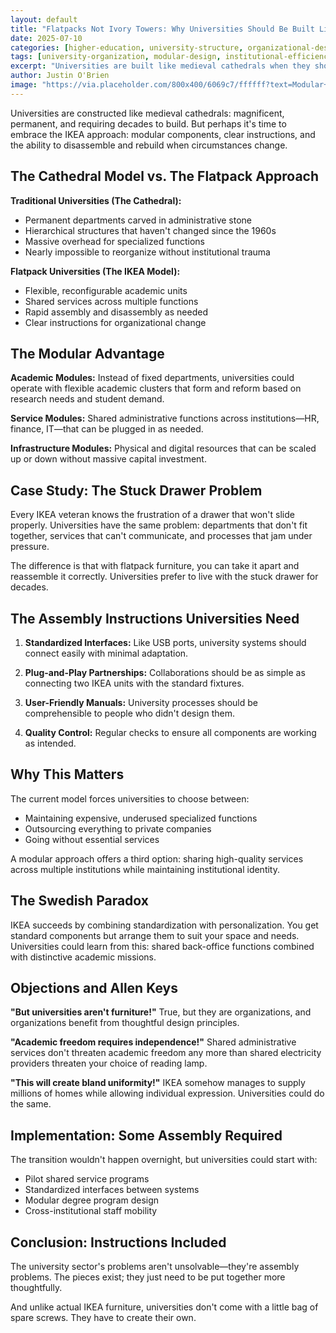 ```yaml
---
layout: default
title: "Flatpacks Not Ivory Towers: Why Universities Should Be Built Like IKEA Furniture"
date: 2025-07-10
categories: [higher-education, university-structure, organizational-design]
tags: [university-organization, modular-design, institutional-efficiency, academic-structure, organizational-flexibility]
excerpt: "Universities are built like medieval cathedrals when they should be assembled like flatpack furniture. Modular, efficient, and possible to rebuild when you inevitably lose the instructions."
author: Justin O'Brien
image: "https://via.placeholder.com/800x400/6069c7/ffffff?text=Modular+Universities"
---
```


Universities are constructed like medieval cathedrals: magnificent, permanent, and requiring decades to build. But perhaps it's time to embrace the IKEA approach: modular components, clear instructions, and the ability to disassemble and rebuild when circumstances change.

## The Cathedral Model vs. The Flatpack Approach

**Traditional Universities (The Cathedral):**
- Permanent departments carved in administrative stone
- Hierarchical structures that haven't changed since the 1960s
- Massive overhead for specialized functions
- Nearly impossible to reorganize without institutional trauma

**Flatpack Universities (The IKEA Model):**
- Flexible, reconfigurable academic units
- Shared services across multiple functions
- Rapid assembly and disassembly as needed
- Clear instructions for organizational change

## The Modular Advantage

**Academic Modules:** Instead of fixed departments, universities could operate with flexible academic clusters that form and reform based on research needs and student demand.

**Service Modules:** Shared administrative functions across institutions—HR, finance, IT—that can be plugged in as needed.

**Infrastructure Modules:** Physical and digital resources that can be scaled up or down without massive capital investment.

## Case Study: The Stuck Drawer Problem

Every IKEA veteran knows the frustration of a drawer that won't slide properly. Universities have the same problem: departments that don't fit together, services that can't communicate, and processes that jam under pressure.

The difference is that with flatpack furniture, you can take it apart and reassemble it correctly. Universities prefer to live with the stuck drawer for decades.

## The Assembly Instructions Universities Need

1. **Standardized Interfaces:** Like USB ports, university systems should connect easily with minimal adaptation.

2. **Plug-and-Play Partnerships:** Collaborations should be as simple as connecting two IKEA units with the standard fixtures.

3. **User-Friendly Manuals:** University processes should be comprehensible to people who didn't design them.

4. **Quality Control:** Regular checks to ensure all components are working as intended.

## Why This Matters

The current model forces universities to choose between:
- Maintaining expensive, underused specialized functions
- Outsourcing everything to private companies
- Going without essential services

A modular approach offers a third option: sharing high-quality services across multiple institutions while maintaining institutional identity.

## The Swedish Paradox

IKEA succeeds by combining standardization with personalization. You get standard components but arrange them to suit your space and needs. Universities could learn from this: shared back-office functions combined with distinctive academic missions.

## Objections and Allen Keys

**"But universities aren't furniture!"** True, but they are organizations, and organizations benefit from thoughtful design principles.

**"Academic freedom requires independence!"** Shared administrative services don't threaten academic freedom any more than shared electricity providers threaten your choice of reading lamp.

**"This will create bland uniformity!"** IKEA somehow manages to supply millions of homes while allowing individual expression. Universities could do the same.

## Implementation: Some Assembly Required

The transition wouldn't happen overnight, but universities could start with:

- Pilot shared service programs
- Standardized interfaces between systems
- Modular degree program design
- Cross-institutional staff mobility

## Conclusion: Instructions Included

The university sector's problems aren't unsolvable—they're assembly problems. The pieces exist; they just need to be put together more thoughtfully.

And unlike actual IKEA furniture, universities don't come with a little bag of spare screws. They have to create their own.
